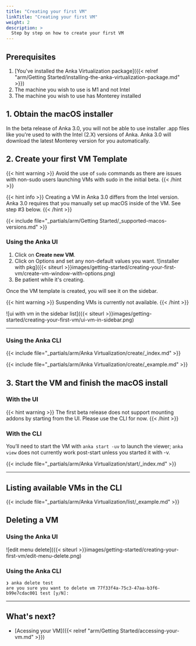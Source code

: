 ```yaml
---
title: "Creating your first VM"
linkTitle: "Creating your first VM"
weight: 2
description: >
  Step by step on how to create your first VM
---
```


## Prerequisites

1. [You've installed the Anka Virtualization package]({{< relref "arm/Getting Started/installing-the-anka-virtualization-package.md" >}})
2. The machine you wish to use is M1 and not Intel
3. The machine you wish to use has Monterey installed

## 1. Obtain the macOS installer

In the beta release of Anka 3.0, you will not be able to use installer .app files like you're used to with the Intel (2.X) versions of Anka. Anka 3.0 will download the latest Monterey version for you automatically.

## 2. Create your first VM Template

{{< hint warning >}}
Avoid the use of `sudo` commands as there are issues with non-sudo users launching VMs with sudo in the initial beta.
{{< /hint >}}

{{< hint info >}}
Creating a VM in Anka 3.0 differs from the Intel version. Anka 3.0 requires that you manually set up macOS inside of the VM. See step #3 below.
{{< /hint >}}

{{< include file="_partials/arm/Getting Started/_supported-macos-versions.md" >}}
### Using the Anka UI

1. Click on **Create new VM**.
2. Click on Options and set any non-default values you want.
![installer with pkg]({{< siteurl >}}images/getting-started/creating-your-first-vm/create-vm-window-with-options.png)
3. Be patient while it's creating.

Once the VM template is created, you will see it on the sidebar.

{{< hint warning >}}
Suspending VMs is currently not available.
{{< /hint >}}

![ui with vm in the sidebar list]({{< siteurl >}}images/getting-started/creating-your-first-vm/ui-vm-in-sidebar.png)

---

### Using the Anka CLI

{{< include file="_partials/arm/Anka Virtualization/create/_index.md" >}}

{{< include file="_partials/arm/Anka Virtualization/create/_example.md" >}}

## 3. Start the VM and finish the macOS install

### With the UI

{{< hint warning >}}
The first beta release does not support mounting addons by starting from the UI. Please use the CLI for now.
{{< /hint >}}

### With the CLI

You’ll need to start the VM with `anka start -uv` to launch the viewer;
`anka view` does not currently work post-start unless you started it with -v.

{{< include file="_partials/arm/Anka Virtualization/start/_index.md" >}}

---
## Listing available VMs in the CLI

{{< include file="_partials/arm/Anka Virtualization/list/_example.md" >}}

## Deleting a VM

### Using the Anka UI

![edit menu delete]({{< siteurl >}}images/getting-started/creating-your-first-vm/edit-menu-delete.png)

### Using the Anka CLI

```shell
❯ anka delete test
are you sure you want to delete vm 77f33f4a-75c3-47aa-b3f6-b99e7cdac001 test [y/N]:
```

---

## What's next?

- [Acessing your VM]({{< relref "arm/Getting Started/accessing-your-vm.md" >}})

